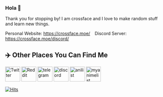 ### Hola 👋

Thank you for stopping by! I am crossface and I love to make random stuff and learn new things.

Personal Website: https://crossface.moe/ &ensp; Discord Server: https://crossface.moe/discord/

## ✈️ Other Places You Can Find Me
[<img src="https://abs.twimg.com/responsive-web/web/icon-ios.8ea219d4.png" alt="Twitter" width="48">](https://twitter.com/crossface001)
[<img src="https://cdn2.iconfinder.com/data/icons/social-media-flat-7/64/Social-media_Reddit-512.png" alt="Reddit" width="48">](https://www.reddit.com/user/crossface001)
[<img src="https://telegram.org/img/t_logo.svg" alt="telegram" width="48">](https://t.me/crossface001)
[<img src="https://discord.com/assets/3437c10597c1526c3dbd98c737c2bcae.svg" alt="discord" width="48">](https://discord.com/users/671727555945955358/)
[<img src="https://anilist.co/img/icons/icon.svg" alt="anilist" width="48">](https://anilist.co/user/crossface001/)
[<img src="https://image.myanimelist.net/ui/OK6W_koKDTOqqqLDbIoPAiC8a86sHufn_jOI-JGtoCQ" alt="myanimelist" width="48">](https://myanimelist.net/profile/crossface001)

[![Hits](https://hits.seeyoufarm.com/api/count/incr/badge.svg?url=https%3A%2F%2Fgithub.com%2Fcrossface001&count_bg=%2379C83D&title_bg=%23555555&icon=&icon_color=%23E7E7E7&title=hits&edge_flat=false)](https://hits.seeyoufarm.com)
